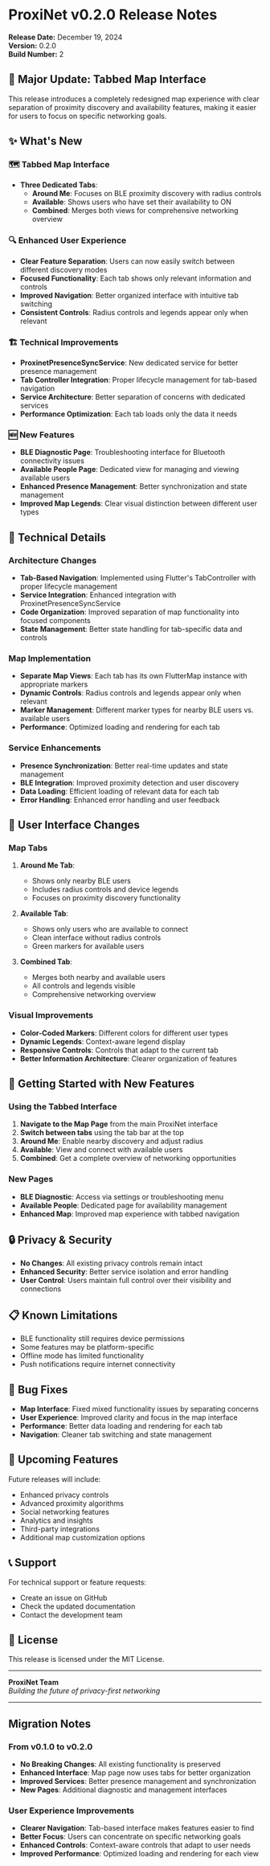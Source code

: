 # ProxiNet v0.2.0 Release Notes

**Release Date:** December 19, 2024  
**Version:** 0.2.0  
**Build Number:** 2

## 🎉 Major Update: Tabbed Map Interface

This release introduces a completely redesigned map experience with clear separation of proximity discovery and availability features, making it easier for users to focus on specific networking goals.

## ✨ What's New

### 🗺️ **Tabbed Map Interface**
- **Three Dedicated Tabs**:
  - **Around Me**: Focuses on BLE proximity discovery with radius controls
  - **Available**: Shows users who have set their availability to ON
  - **Combined**: Merges both views for comprehensive networking overview

### 🔍 **Enhanced User Experience**
- **Clear Feature Separation**: Users can now easily switch between different discovery modes
- **Focused Functionality**: Each tab shows only relevant information and controls
- **Improved Navigation**: Better organized interface with intuitive tab switching
- **Consistent Controls**: Radius controls and legends appear only when relevant

### 🏗️ **Technical Improvements**
- **ProxinetPresenceSyncService**: New dedicated service for better presence management
- **Tab Controller Integration**: Proper lifecycle management for tab-based navigation
- **Service Architecture**: Better separation of concerns with dedicated services
- **Performance Optimization**: Each tab loads only the data it needs

### 🆕 **New Features**
- **BLE Diagnostic Page**: Troubleshooting interface for Bluetooth connectivity issues
- **Available People Page**: Dedicated view for managing and viewing available users
- **Enhanced Presence Management**: Better synchronization and state management
- **Improved Map Legends**: Clear visual distinction between different user types

## 🔧 Technical Details

### Architecture Changes
- **Tab-Based Navigation**: Implemented using Flutter's TabController with proper lifecycle management
- **Service Integration**: Enhanced integration with ProxinetPresenceSyncService
- **Code Organization**: Improved separation of map functionality into focused components
- **State Management**: Better state handling for tab-specific data and controls

### Map Implementation
- **Separate Map Views**: Each tab has its own FlutterMap instance with appropriate markers
- **Dynamic Controls**: Radius controls and legends appear only when relevant
- **Marker Management**: Different marker types for nearby BLE users vs. available users
- **Performance**: Optimized loading and rendering for each tab

### Service Enhancements
- **Presence Synchronization**: Better real-time updates and state management
- **BLE Integration**: Improved proximity detection and user discovery
- **Data Loading**: Efficient loading of relevant data for each tab
- **Error Handling**: Enhanced error handling and user feedback

## 📱 User Interface Changes

### Map Tabs
1. **Around Me Tab**:
   - Shows only nearby BLE users
   - Includes radius controls and device legends
   - Focuses on proximity discovery functionality

2. **Available Tab**:
   - Shows only users who are available to connect
   - Clean interface without radius controls
   - Green markers for available users

3. **Combined Tab**:
   - Merges both nearby and available users
   - All controls and legends visible
   - Comprehensive networking overview

### Visual Improvements
- **Color-Coded Markers**: Different colors for different user types
- **Dynamic Legends**: Context-aware legend display
- **Responsive Controls**: Controls that adapt to the current tab
- **Better Information Architecture**: Clearer organization of features

## 🚀 Getting Started with New Features

### Using the Tabbed Interface
1. **Navigate to the Map Page** from the main ProxiNet interface
2. **Switch between tabs** using the tab bar at the top
3. **Around Me**: Enable nearby discovery and adjust radius
4. **Available**: View and connect with available users
5. **Combined**: Get a complete overview of networking opportunities

### New Pages
- **BLE Diagnostic**: Access via settings or troubleshooting menu
- **Available People**: Dedicated page for availability management
- **Enhanced Map**: Improved map experience with tabbed navigation

## 🔒 Privacy & Security

- **No Changes**: All existing privacy controls remain intact
- **Enhanced Security**: Better service isolation and error handling
- **User Control**: Users maintain full control over their visibility and connections

## 📋 Known Limitations

- BLE functionality still requires device permissions
- Some features may be platform-specific
- Offline mode has limited functionality
- Push notifications require internet connectivity

## 🐛 Bug Fixes

- **Map Interface**: Fixed mixed functionality issues by separating concerns
- **User Experience**: Improved clarity and focus in the map interface
- **Performance**: Better data loading and rendering for each tab
- **Navigation**: Cleaner tab switching and state management

## 🔮 Upcoming Features

Future releases will include:
- Enhanced privacy controls
- Advanced proximity algorithms
- Social networking features
- Analytics and insights
- Third-party integrations
- Additional map customization options

## 📞 Support

For technical support or feature requests:
- Create an issue on GitHub
- Check the updated documentation
- Contact the development team

## 📄 License

This release is licensed under the MIT License.

---

**ProxiNet Team**  
*Building the future of privacy-first networking*

---

## Migration Notes

### From v0.1.0 to v0.2.0
- **No Breaking Changes**: All existing functionality is preserved
- **Enhanced Interface**: Map page now uses tabs for better organization
- **Improved Services**: Better presence management and synchronization
- **New Pages**: Additional diagnostic and management interfaces

### User Experience Improvements
- **Clearer Navigation**: Tab-based interface makes features easier to find
- **Better Focus**: Users can concentrate on specific networking goals
- **Enhanced Controls**: Context-aware controls that adapt to user needs
- **Improved Performance**: Optimized loading and rendering for each view
